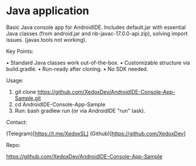 # Java application
Basic Java console app for AndroidIDE. Includes default.jar with essential Java classes (from android.jar and nb-javac-17.0.0-api.zip), solving import issues. (javax.tools not working).

Key Points:

•  Standard Java classes work out-of-the-box.
•  Customizable structure via build.gradle.
•  Run-ready after cloning.
•  No SDK needed.

Usage:

1. git clone https://github.com/XedoxDev/AndroidIDE-Console-App-Sample.git
2. cd AndroidIDE-Console-App-Sample
3. Run: bash gradlew run (or via AndroidIDE "run" task).

Contact:

(Telegram)[https://t.me/XedoxSL]
(Github)[https://github.com/XedoxDev]

Repo:

https://github.com/XedoxDev/AndroidIDE-Console-App-Sample
